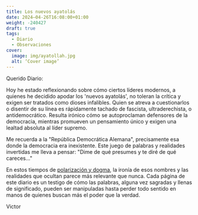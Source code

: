 ```yaml
---
title: Los nuevos ayatolás
date: 2024–04-26T16:08:00+01:00
weight: -240427
draft: true
tags:
  - Diario
  - Observaciones
cover:
  image: img/ayatollah.jpg
  alt: ‘Cover image’
---
```


Querido Diario:

Hoy he estado reflexionando sobre cómo ciertos líderes modernos, a quienes he decidido apodar los 'nuevos ayatolás', no toleran la crítica y exigen ser tratados como dioses infalibles. Quien se atreva a cuestionarlos o disentir de su línea es rápidamente tachado de fascista, ultraderechista, o antidemocrático. Resulta irónico cómo se autoproclaman defensores de la democracia, mientras promueven un pensamiento único y exigen una lealtad absoluta al líder supremo.

Me recuerda a la "República Democrática Alemana", precisamente esa donde la democracia era inexistente. Este juego de palabras y realidades invertidas me lleva a pensar: "Dime de qué presumes y te diré de qué careces..." 

En estos tiempos de [polarización y dogma](https://odasnac.com/es/posts/laverdad/), la ironía de esos nombres y las realidades que ocultan parece más relevante que nunca. Cada página de este diario es un testigo de cómo las palabras, alguna vez sagradas y llenas de significado, pueden ser manipuladas hasta perder todo sentido en manos de quienes buscan más el poder que la verdad.

Victor